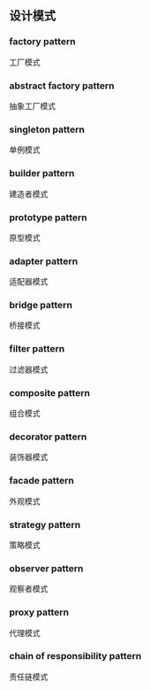 ## 设计模式

### factory pattern
工厂模式

### abstract factory pattern
抽象工厂模式

### singleton pattern
单例模式

### builder pattern
建造者模式

### prototype pattern
原型模式

### adapter pattern
适配器模式

### bridge pattern
桥接模式

### filter pattern
过滤器模式

### composite pattern
组合模式

### decorator pattern
装饰器模式

### facade pattern
外观模式

### strategy pattern
策略模式

### observer pattern
观察者模式

### proxy pattern
代理模式

### chain of responsibility pattern
责任链模式